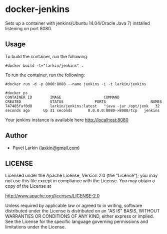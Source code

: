 # docker-jenkins

Sets up a container with jenkins(Ubuntu 14.04/Oracle Java 7) installed listening on port 8080.

## Usage

To build the container, run the following:

    #docker build -t="larkin/jenkins" .

To run the container, run the following:

    #docker run -d -p 8080:8080 --name jenkins -i -t larkin/jenkins

    #docker ps
    CONTAINER ID        IMAGE                   COMMAND                CREATED             STATUS              PORTS                    NAMES
    747485faf0d8        larkin/jenkins:latest   "java -jar /opt/jenk   32 seconds ago      Up 31 seconds       0.0.0.0:8080->8080/tcp   jenkins

Your jenkins instance is available here [http://localhost:8080](http://localhost:8080)

## Author

  * Pavel Larkin (<laxkin@gmail.com>)

## LICENSE

Licensed under the Apache License, Version 2.0 (the "License");
you may not use this file except in compliance with the License.
You may obtain a copy of the License at

  http://www.apache.org/licenses/LICENSE-2.0

Unless required by applicable law or agreed to in writing, software
distributed under the License is distributed on an "AS IS" BASIS,
WITHOUT WARRANTIES OR CONDITIONS OF ANY KIND, either express or implied.
See the License for the specific language governing permissions and
limitations under the License.
